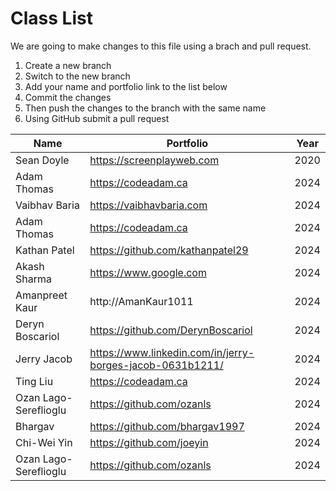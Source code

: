 # Class List

We are going to make changes to this file using a brach and pull request.

1. Create a new branch
2. Switch to the new branch
3. Add your name and portfolio link to the list below
4. Commit the changes
5. Then push the changes to the branch with the same name
6. Using GitHub submit a pull request


| Name          | Portfolio                 | Year |
| ------------- | ------------------------- | ---- |
| Sean Doyle    | https://screenplayweb.com | 2020 |
| Adam Thomas   | https://codeadam.ca       | 2024 |
| Vaibhav Baria | https://vaibhavbaria.com  | 2024 |
| Adam Thomas | https://codeadam.ca       | 2024 |
| Kathan Patel| https://github.com/kathanpatel29 | 2024 |
| Akash Sharma| https://www.google.com    | 2024 |
| Amanpreet Kaur | http://AmanKaur1011    | 2024 |
| Deryn Boscariol | https://github.com/DerynBoscariol | 2024 |
| Jerry Jacob | https://www.linkedin.com/in/jerry-borges-jacob-0631b1211/ | 2024 |
| Ting Liu    | https://codeadam.ca       | 2024 |
| Ozan Lago-Sereflioglu | https://github.com/ozanls						 | 2024 |
| Bhargav | https://github.com/bhargav1997    | 2024 |
| Chi-Wei Yin | https://github.com/joeyin | 2024 |
| Ozan Lago-Sereflioglu | https://github.com/ozanls						 | 2024 |
